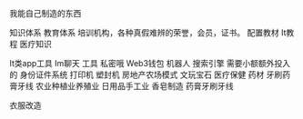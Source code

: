 我能自己制造的东西





知识体系 教育体系
培训机构，各种真假难辨的荣誉，会员，证书。
配置教材
It教程
医疗知识

It类app工具
Im聊天 工具 私密哦
Web3钱包
机器人 搜索引擎 
需要小额额外投入的
身份证件系统 打印机 塑封机
房地产农场模式
文玩宝石
医疗保健 药材
牙刷药膏牙线
农业种植业养殖业
日用品手工业
香皂制造
药膏牙刷牙线

衣服改造
